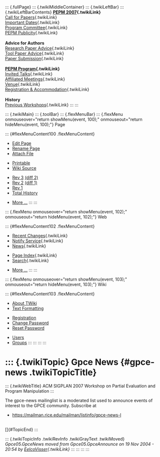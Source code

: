 ::: {.fullPage}
::: {.twikiMiddleContainer}
::: {.twikiLeftBar}
::: {.twikiLeftBarContents}
**[PEPM 2007](WebHome){.twikiLink}**\
[Call for Papers](CallForPapers){.twikiLink}\
[Important Dates](ImportantDates){.twikiLink}\
[Program Committee](ProgramCommittee){.twikiLink}\
[PEPM Publicity](PEPMPublicity){.twikiLink}\
\
**Advice for Authors**\
[Research Paper Advice](ResearchPaperAdvice){.twikiLink}\
[Tool Paper Advice](ToolPaperAdvice){.twikiLink}\
[Paper Submission](PaperSubmission){.twikiLink}\
\
**[PEPM Program](PEPMProgram){.twikiLink}**\
[Invited Talks](InvitedTalks){.twikiLink}\
[Affiliated Meetings](AffiliatedMeetings){.twikiLink}\
[Venue](WorkshopVenue){.twikiLink}\
[Registration & Accommodation](RegistrationAndAccomodation){.twikiLink}\
\
**History**\
[Previous Workshops](PreviousWorkshops){.twikiLink}
:::
:::

::: {.twikiMain}
::: {.toolBar}
::: {.flexMenuBar}
::: {.flexMenu onmouseover="return showMenu(event, 100);" onmouseout="return hideMenu(event, 100);"}
Page

::: {#flexMenuContent100 .flexMenuContent}
-   [Edit
    Page](http://www.program-transformation.org/edit/PEPM07/GpceNews?t=1536828922)
-   [Rename
    Page](http://www.program-transformation.org/rename/PEPM07/GpceNews)
-   [Attach
    File](http://www.program-transformation.org/attach/PEPM07/GpceNews)

<!-- -->

-   [Printable](http://www.program-transformation.org/view/PEPM07/GpceNews?skin=print.pattern)
-   [Wiki
    Source](http://www.program-transformation.org/view/PEPM07/GpceNews?skin=text&raw=on&contenttype=text/plain)

<!-- -->

-   [Rev
    3](http://www.program-transformation.org/view/PEPM07/GpceNews?rev=1.3)
    [(diff 2)](http://www.program-transformation.org/rdiff/PEPM07/GpceNews?rev1=1.3&rev2=1.2)
-   [Rev
    2](http://www.program-transformation.org/view/PEPM07/GpceNews?rev=1.2)
    [(diff 1)](http://www.program-transformation.org/rdiff/PEPM07/GpceNews?rev1=1.2&rev2=1.1)
-   [Rev
    1](http://www.program-transformation.org/view/PEPM07/GpceNews?rev=1.1)
-   [Total
    History](http://www.program-transformation.org/rdiff/PEPM07/GpceNews)

<!-- -->

-   [More
    \...](http://www.program-transformation.org/oops/PEPM07/GpceNews?template=oopsmore&param1=1.3&param2=1.3)
:::
:::

::: {.flexMenu onmouseover="return showMenu(event, 102);" onmouseout="return hideMenu(event, 102);"}
Web

::: {#flexMenuContent102 .flexMenuContent}
-   [Recent Changes](WebChanges){.twikiLink}
-   [Notify Service](WebNotify){.twikiLink}
-   [News](WebNews){.twikiLink}

<!-- -->

-   [Page Index](WebIndex){.twikiLink}
-   [Search](WebSearch){.twikiLink}

<!-- -->

-   [More
    \...](http://www.program-transformation.org/oops/PEPM07/GpceNews?template=oopsmore&param1=1.3&param2=1.3)
:::
:::

::: {.flexMenu onmouseover="return showMenu(event, 103);" onmouseout="return hideMenu(event, 103);"}
Wiki

::: {#flexMenuContent103 .flexMenuContent}
-   [About
    TWiki](http://www.program-transformation.org/view/TWiki/WebHome)
-   [Text
    Formatting](http://www.program-transformation.org/view/TWiki/TextFormattingRules)

<!-- -->

-   [Registration](http://www.program-transformation.org/view/TWiki/TWikiRegistration)
-   [Change
    Password](http://www.program-transformation.org/view/TWiki/ChangePassword)
-   [Reset
    Password](http://www.program-transformation.org/view/TWiki/ResetPassword)

<!-- -->

-   [Users](http://www.program-transformation.org/view/Main/TWikiUsers)
-   [Groups](http://www.program-transformation.org/view/Main/TWikiGroups)
:::
:::
:::
:::

::: {.twikiTopic}
Gpce News {#gpce-news .twikiTopicTitle}
=========

::: {.twikiWebTitle}
ACM SIGPLAN 2007 Workshop on Partial Evaluation and Program Manipulation
:::

The gpce-news mailinglist is a moderated list used to announce events of
interest to the GPCE community. Subscribe at

-   <https://mailman.rice.edu/mailman/listinfo/gpce-news-l>

\
[]{#TopicEnd}
:::

::: {.twikiTopicInfo .twikiRevInfo .twikiGrayText .twikiMoved}
*Gpce05.GpceNews moved from Gpce05.GpceAnnounce on 19 Nov 2004 - 20:54
by [EelcoVisser](../Main/EelcoVisser){.twikiLink}*
:::
:::
:::
:::
